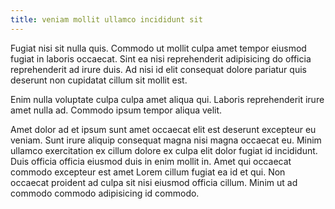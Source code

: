 ```yaml
---
title: veniam mollit ullamco incididunt sit
---
```


Fugiat nisi sit nulla quis. Commodo ut mollit culpa amet tempor eiusmod fugiat in laboris occaecat. Sint ea nisi reprehenderit adipisicing do officia reprehenderit ad irure duis. Ad nisi id elit consequat dolore pariatur quis deserunt non cupidatat cillum sit mollit est.

Enim nulla voluptate culpa culpa amet aliqua qui. Laboris reprehenderit irure amet nulla ad. Commodo ipsum tempor aliqua velit.

Amet dolor ad et ipsum sunt amet occaecat elit est deserunt excepteur eu veniam. Sunt irure aliquip consequat magna nisi magna occaecat eu. Minim ullamco exercitation ex cillum dolore ex culpa elit dolor fugiat id incididunt. Duis officia officia eiusmod duis in enim mollit in. Amet qui occaecat commodo excepteur est amet Lorem cillum fugiat ea id et qui. Non occaecat proident ad culpa sit nisi eiusmod officia cillum. Minim ut ad commodo commodo adipisicing id commodo.